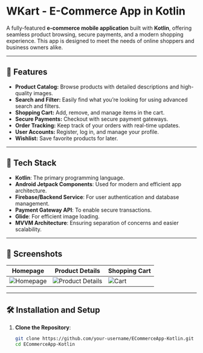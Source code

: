 # WKart - E-Commerce App in Kotlin

A fully-featured **e-commerce mobile application** built with **Kotlin**, offering seamless product browsing, secure payments, and a modern shopping experience. This app is designed to meet the needs of online shoppers and business owners alike.

---

## 🌟 Features

- **Product Catalog:** Browse products with detailed descriptions and high-quality images.
- **Search and Filter:** Easily find what you’re looking for using advanced search and filters.
- **Shopping Cart:** Add, remove, and manage items in the cart.
- **Secure Payments:** Checkout with secure payment gateways.
- **Order Tracking:** Keep track of your orders with real-time updates.
- **User Accounts:** Register, log in, and manage your profile.
- **Wishlist:** Save favorite products for later.

---

## 🚀 Tech Stack

- **Kotlin**: The primary programming language.
- **Android Jetpack Components**: Used for modern and efficient app architecture.
- **Firebase/Backend Service**: For user authentication and database management.
- **Payment Gateway API**: To enable secure transactions.
- **Glide**: For efficient image loading.
- **MVVM Architecture**: Ensuring separation of concerns and easier scalability.

---

## 📱 Screenshots

| **Homepage** | **Product Details** | **Shopping Cart** |
|--------------|----------------------|-------------------|
| ![Homepage](screenshots/HomePage.jpeg) | ![Product Details](screenshots/ProductDetialPage.jpeg) | ![Cart](screenshots/CartPage.jpeg) |

---

## 🛠️ Installation and Setup

1. **Clone the Repository**:
   ```bash
   git clone https://github.com/your-username/ECommerceApp-Kotlin.git
   cd ECommerceApp-Kotlin
